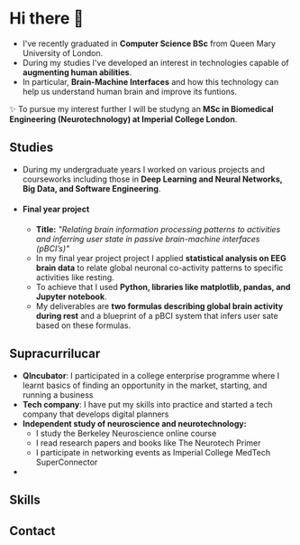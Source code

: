 ### <h1>Hi there 👋</h1>
- I've recently graduated in <b>Computer Science BSc</b> from Queen Mary University of London.<br>
- During my studies I've developed an interest in technologies capable of <b>augmenting human abilities</b>.<br>
- In particular, <b>Brain-Machine Interfaces</b> and how this technology can help us understand human brain and improve its funtions.<br>

✨ To pursue my interest further I will be studyng an <b>MSc in Biomedical Engineering (Neurotechnology) at Imperial College London</b>.

<!--
**dnsgrig/dnsgrig** is a ✨ _special_ ✨ repository because its `README.md` (this file) appears on your GitHub profile.

Here are some ideas to get you started:

- 🔭 I’m currently working on ...
- 🌱 I’m currently learning ...
- 👯 I’m looking to collaborate on ...
- 🤔 I’m looking for help with ...
- 💬 Ask me about ...
- 📫 How to reach me: ...
- 😄 Pronouns: ...
- ⚡ Fun fact: ...
-->

<h2>Studies</h2>
<ul>
<li>During my undergraduate years I worked on various projects and courseworks including those in <b>Deep Learning and Neural Networks, Big Data, and Software Engineering</b>.<br></li>
<li><h4>Final year project</h4>
<ul>
  <li><b>Title:</b> <i>"Relating brain information processing patterns to activities and inferring user state
in passive brain-machine interfaces (pBCI’s)"</i> </li>
<li>In my final year project project I applied <b>statistical analysis on EEG brain data</b> to relate global neuronal co-activity patterns to specific activities like resting.</li>
<li>To achieve that I used <b>Python, libraries like matplotlib, pandas, and Jupyter notebook</b>.</li>
<li>My deliverables are <b>two formulas describing global brain activity during rest</b> and a 
blueprint of a pBCI system that infers user sate based on these formulas.</li>
  </ul>
  </li>
  </ul>

<h2>Supracurrilucar</h2>
<ul>
  <li><b>QIncubator</b>: I participated in a college enterprise programme where I learnt basics of finding an opportunity in the market, starting, and running a business</li>
  <li><b>Tech company</b>: I have put my skills into practice and started a tech company that develops digital planners</li>
  <li><b>Independent study of neuroscience and neurotechnology:</b><br>
  <ul>
    <li>I study the Berkeley Neuroscience online course</li>
    <li>I read research papers and books like The Neurotech Primer</li>
    <li>I participate in networking events as Imperial College MedTech SuperConnector</li>
    </ul>
  </li>
  <li><b></b></li>
  </ul>

<h2>Skills</h2>

<h2>Contact</h2>
